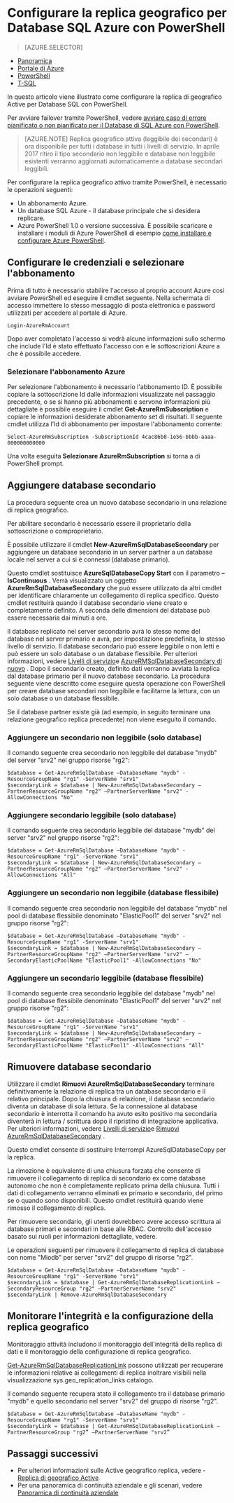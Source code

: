 <properties 
    pageTitle="Configurare la replica di geografico Active per Database di SQL Azure con PowerShell | Microsoft Azure" 
    description="Configurare la replica di geografico Active per Database di SQL Azure con PowerShell" 
    services="sql-database" 
    documentationCenter="" 
    authors="stevestein" 
    manager="jhubbard" 
    editor=""/>

<tags
    ms.service="sql-database"
    ms.devlang="NA"
    ms.topic="article"
    ms.tgt_pltfrm="powershell"
   ms.workload="NA"
    ms.date="07/14/2016"
    ms.author="sstein"/>

# <a name="configure-geo-replication-for-azure-sql-database-with-powershell"></a>Configurare la replica geografico per Database SQL Azure con PowerShell

> [AZURE.SELECTOR]
- [Panoramica](sql-database-geo-replication-overview.md)
- [Portale di Azure](sql-database-geo-replication-portal.md)
- [PowerShell](sql-database-geo-replication-powershell.md)
- [T-SQL](sql-database-geo-replication-transact-sql.md)

In questo articolo viene illustrato come configurare la replica di geografico Active per Database SQL con PowerShell.

Per avviare failover tramite PowerShell, vedere [avviare caso di errore pianificato o non pianificato per il Database di SQL Azure con PowerShell](sql-database-geo-replication-failover-powershell.md).

>[AZURE.NOTE] Replica geografico attiva (leggibile dei secondari) è ora disponibile per tutti i database in tutti i livelli di servizio. In aprile 2017 ritiro il tipo secondario non leggibile e database non leggibile esistenti verranno aggiornati automaticamente a database secondari leggibili.



Per configurare la replica geografico attivo tramite PowerShell, è necessario le operazioni seguenti:

- Un abbonamento Azure. 
- Un database SQL Azure - il database principale che si desidera replicare.
- Azure PowerShell 1.0 o versione successiva. È possibile scaricare e installare i moduli di Azure PowerShell di esempio [come installare e configurare Azure PowerShell](../powershell-install-configure.md).


## <a name="configure-your-credentials-and-select-your-subscription"></a>Configurare le credenziali e selezionare l'abbonamento

Prima di tutto è necessario stabilire l'accesso al proprio account Azure così avviare PowerShell ed eseguire il cmdlet seguente. Nella schermata di accesso immettere lo stesso messaggio di posta elettronica e password utilizzati per accedere al portale di Azure.


    Login-AzureRmAccount

Dopo aver completato l'accesso si vedrà alcune informazioni sullo schermo che include l'Id è stato effettuato l'accesso con e le sottoscrizioni Azure a che è possibile accedere.


### <a name="select-your-azure-subscription"></a>Selezionare l'abbonamento Azure

Per selezionare l'abbonamento è necessario l'abbonamento ID. È possibile copiare la sottoscrizione Id dalle informazioni visualizzate nel passaggio precedente, o se si hanno più abbonamenti e servono informazioni più dettagliate è possibile eseguire il cmdlet **Get-AzureRmSubscription** e copiare le informazioni desiderate abbonamento set di risultati. Il seguente cmdlet utilizza l'Id di abbonamento per impostare l'abbonamento corrente:

    Select-AzureRmSubscription -SubscriptionId 4cac86b0-1e56-bbbb-aaaa-000000000000

Una volta eseguita **Selezionare AzureRmSubscription** si torna a di PowerShell prompt.


## <a name="add-secondary-database"></a>Aggiungere database secondario


La procedura seguente crea un nuovo database secondario in una relazione di replica geografico.  
  
Per abilitare secondario è necessario essere il proprietario della sottoscrizione o comproprietario. 

È possibile utilizzare il cmdlet **New-AzureRmSqlDatabaseSecondary** per aggiungere un database secondario in un server partner a un database locale nel server a cui si è connessi (database primario). 

Questo cmdlet sostituisce **AzureSqlDatabaseCopy Start** con il parametro **– IsContinuous** .  Verrà visualizzato un oggetto **AzureRmSqlDatabaseSecondary** che può essere utilizzato da altri cmdlet per identificare chiaramente un collegamento di replica specifico. Questo cmdlet restituirà quando il database secondario viene creato e completamente definito. A seconda delle dimensioni del database può essere necessaria dai minuti a ore.

Il database replicato nel server secondario avrà lo stesso nome del database nel server primario e avrà, per impostazione predefinita, lo stesso livello di servizio. Il database secondario può essere leggibile o non letti e può essere un solo database o un database flessibile. Per ulteriori informazioni, vedere [Livelli di servizio](sql-database-service-tiers.md)e [AzureRMSqlDatabaseSecondary di nuovo](https://msdn.microsoft.com/library/mt603689.aspx) .
Dopo il secondario creato, definito dati verranno avviata la replica dal database primario per il nuovo database secondario. La procedura seguente viene descritto come eseguire questa operazione con PowerShell per creare database secondari non leggibile e facilitarne la lettura, con un solo database o un database flessibile.

Se il database partner esiste già (ad esempio, in seguito terminare una relazione geografico replica precedente) non viene eseguito il comando.



### <a name="add-a-non-readable-secondary-single-database"></a>Aggiungere un secondario non leggibile (solo database)

Il comando seguente crea secondario non leggibile del database "mydb" del server "srv2" nel gruppo risorse "rg2":

    $database = Get-AzureRmSqlDatabase –DatabaseName "mydb" -ResourceGroupName "rg1" -ServerName "srv1"
    $secondaryLink = $database | New-AzureRmSqlDatabaseSecondary –PartnerResourceGroupName "rg2" –PartnerServerName "srv2" -AllowConnections "No"



### <a name="add-readable-secondary-single-database"></a>Aggiungere secondario leggibile (solo database)

Il comando seguente crea secondario leggibile del database "mydb" del server "srv2" nel gruppo risorse "rg2":

    $database = Get-AzureRmSqlDatabase –DatabaseName "mydb" -ResourceGroupName "rg1" -ServerName "srv1"
    $secondaryLink = $database | New-AzureRmSqlDatabaseSecondary –PartnerResourceGroupName "rg2" –PartnerServerName "srv2" -AllowConnections "All"




### <a name="add-a-non-readable-secondary-elastic-database"></a>Aggiungere un secondario non leggibile (database flessibile)

Il comando seguente crea secondario non leggibile del database "mydb" nel pool di database flessibile denominato "ElasticPool1" del server "srv2" nel gruppo risorse "rg2":

    $database = Get-AzureRmSqlDatabase –DatabaseName "mydb" -ResourceGroupName "rg1" -ServerName "srv1"
    $secondaryLink = $database | New-AzureRmSqlDatabaseSecondary –PartnerResourceGroupName "rg2" –PartnerServerName "srv2" –SecondaryElasticPoolName "ElasticPool1" -AllowConnections "No"


### <a name="add-a-readable-secondary-elastic-database"></a>Aggiungere un secondario leggibile (database flessibile)

Il comando seguente crea secondario leggibile del database "mydb" nel pool di database flessibile denominato "ElasticPool1" del server "srv2" nel gruppo risorse "rg2":

    $database = Get-AzureRmSqlDatabase –DatabaseName "mydb" -ResourceGroupName "rg1" -ServerName "srv1"
    $secondaryLink = $database | New-AzureRmSqlDatabaseSecondary –PartnerResourceGroupName "rg2" –PartnerServerName "srv2" –SecondaryElasticPoolName "ElasticPool1" -AllowConnections "All"





## <a name="remove-secondary-database"></a>Rimuovere database secondario

Utilizzare il cmdlet **Rimuovi AzureRmSqlDatabaseSecondary** terminare definitivamente la relazione di replica tra un database secondario e il relativo principale. Dopo la chiusura di relazione, il database secondario diventa un database di sola lettura. Se la connessione al database secondario è interrotta il comando ha avuto esito positivo ma secondaria diventerà in lettura / scrittura dopo il ripristino di integrazione applicativa. Per ulteriori informazioni, vedere [Livelli di servizio](sql-database-service-tiers.md)e [Rimuovi AzureRmSqlDatabaseSecondary](https://msdn.microsoft.com/library/mt603457.aspx) .

Questo cmdlet consente di sostituire Interrompi AzureSqlDatabaseCopy per la replica. 

La rimozione è equivalente di una chiusura forzata che consente di rimuovere il collegamento di replica di secondario ex come database autonomo che non è completamente replicato prima della chiusura. Tutti i dati di collegamento verranno eliminati ex primario e secondario, del primo se o quando sono disponibili. Questo cmdlet restituirà quando viene rimosso il collegamento di replica. 


Per rimuovere secondario, gli utenti dovrebbero avere accesso scrittura ai database primari e secondari in base alle RBAC. Controllo dell'accesso basato sui ruoli per informazioni dettagliate, vedere.

Le operazioni seguenti per rimuovere il collegamento di replica di database con nome "Miodb" per server "srv2" del gruppo di risorse "rg2". 

    $database = Get-AzureRmSqlDatabase –DatabaseName "mydb" -ResourceGroupName "rg1" -ServerName "srv1"
    $secondaryLink = $database | Get-AzureRmSqlDatabaseReplicationLink –SecondaryResourceGroup "rg2" –PartnerServerName "srv2"
    $secondaryLink | Remove-AzureRmSqlDatabaseSecondary 


## <a name="monitor-geo-replication-configuration-and-health"></a>Monitorare l'integrità e la configurazione della replica geografico

Monitoraggio attività includono il monitoraggio dell'integrità della replica di dati e il monitoraggio della configurazione di replica geografico.  

[Get-AzureRmSqlDatabaseReplicationLink](https://msdn.microsoft.com/library/mt619330.aspx) possono utilizzati per recuperare le informazioni relative ai collegamenti di replica inoltrare visibili nella visualizzazione sys.geo_replication_links catalogo.

Il comando seguente recupera stato il collegamento tra il database primario "mydb" e quello secondario nel server "srv2" del gruppo di risorse "rg2".

    $database = Get-AzureRmSqlDatabase –DatabaseName "mydb" -ResourceGroupName "rg1" -ServerName "srv1"
    $secondaryLink = $database | Get-AzureRmSqlDatabaseReplicationLink –PartnerResourceGroup "rg2” –PartnerServerName "srv2”


## <a name="next-steps"></a>Passaggi successivi

- Per ulteriori informazioni sulle Active geografico replica, vedere - [Replica di geografico Active](sql-database-geo-replication-overview.md)
- Per una panoramica di continuità aziendale e gli scenari, vedere [Panoramica di continuità aziendale](sql-database-business-continuity.md)

